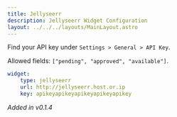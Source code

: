 ```yaml
---
title: Jellyseerr
description: Jellyseerr Widget Configuration
layout: ../../../layouts/MainLayout.astro
---
```


Find your API key under `Settings > General > API Key`.

Allowed fields: `["pending", "approved", "available"]`.

```yaml
widget:
    type: jellyseerr
    url: http://jellyseerr.host.or.ip
    key: apikeyapikeyapikeyapikeyapikey
```

*Added in v0.1.4*
